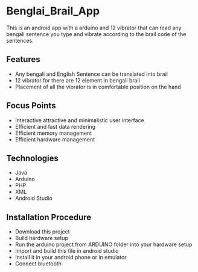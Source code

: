 # Benglai_Brail_App
This is an android app with a arduino and 12 vibrator that can read any bengali sentence you type and  vibrate according to the brail code of the sentences.

## Features
* Any bengali and English Sentence can be translated into brail
* 12 vibrator for there are 12 element in bengali brail
* Placement of all the vibrator is in comfortable position on the hand

## Focus Points
* Interactive attractive and minimalistic user interface
* Efficient and fast data rendering
* Efficient memory management
* Efficient hardware management


## Technologies
* Java
* Arduino
* PHP
* XML
* Android Studio

## Installation Procedure
* Download this project
* Build hardware setup
* Run the arduino project from ARDUINO folder into your hardware setup
* Import and build this file in android studio
* Install it in your android phone or in emulator
* Connect bluetooth
